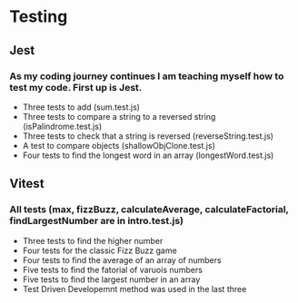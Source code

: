 # Testing
## Jest
### As my coding journey continues I am teaching myself how to test my code. First up is Jest.
* Three tests to add (sum.test.js)
* Three tests to compare a string to a reversed string (isPalindrome.test.js)
* Three tests to check that a string is reversed (reverseString.test.js)
* A test to compare objects (shallowObjClone.test.js)
* Four tests to find the longest word in an array (longestWord.test.js)
## Vitest
### All tests (max, fizzBuzz, calculateAverage, calculateFactorial, findLargestNumber are in intro.test.js)
* Three tests to find the higher number
* Four tests for the classic Fizz Buzz game
* Four tests to find the average of an array of numbers
* Five tests to find the fatorial of varuois numbers
* Five tests to find the largest number in an array
* Test Driven Developemnt method was used in the last three